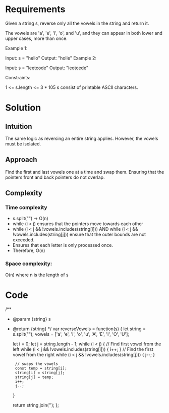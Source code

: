 # Requirements 

Given a string s, reverse only all the vowels in the string and return it.

The vowels are 'a', 'e', 'i', 'o', and 'u', and they can appear in both lower and upper cases, more than once.

Example 1:

Input: s = "hello"
Output: "holle"
Example 2:

Input: s = "leetcode"
Output: "leotcede"
 
Constraints:

1 <= s.length <= 3 * 105
s consist of printable ASCII characters.

# Solution

## Intuition
The same logic as reversing an entire string applies. However, the vowels must be isolated.

## Approach
Find the first and last vowels one at a time and swap them. Ensuring that the pointers front and back pointers do not overlap.

## Complexity
### Time complexity
- s.split("") -> O(n)
- while (i < j) ensures that the pointers move towards each other
- while (i < j && !vowels.includes(string[i])) AND while (i < j && !vowels.includes(string[j])) ensure that the outer bounds are not exceeded.
- Ensures that each letter is only processed once.
- Therefore, O(n)
### Space complexity:
O(n) where n is the length of s

# Code

  /**
   * @param {string} s
   * @return {string}
   */
  var reverseVowels = function(s) {
      let string = s.split("");
      vowels = ['a', 'e', 'i', 'o', 'u', 'A', 'E', 'I', 'O', 'U'];
  
      let i = 0;
      let j = string.length - 1;
      while (i < j) {
          // Find first vowel from the left
          while (i < j && !vowels.includes(string[i])) {
              i++;
          }
          // Find the first vowel from the right
          while (i < j && !vowels.includes(string[j])) {
              j--;
          }
          
          // swaps the vowels
          const temp = string[i];
          string[i] = string[j];
          string[j] = temp;
          i++;
          j--;
      }
  
      return string.join('');
  };
